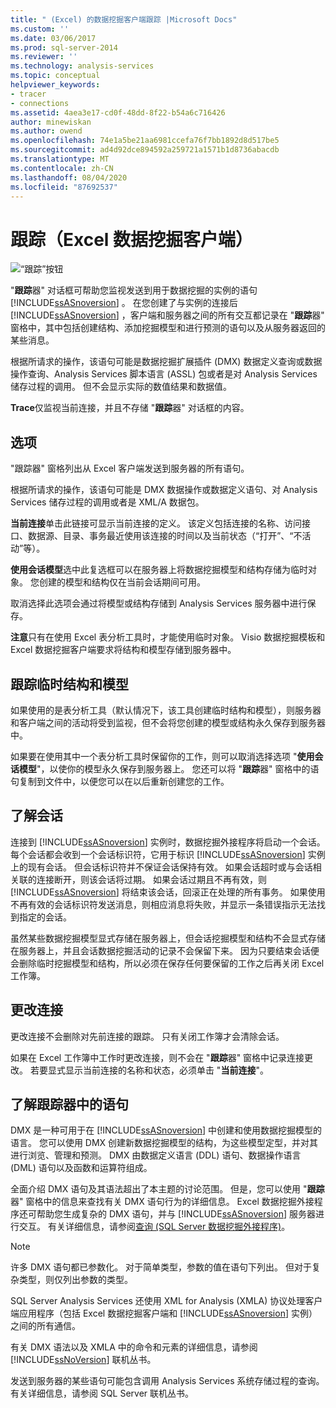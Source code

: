 ```yaml
---
title: " (Excel) 的数据挖掘客户端跟踪 |Microsoft Docs"
ms.custom: ''
ms.date: 03/06/2017
ms.prod: sql-server-2014
ms.reviewer: ''
ms.technology: analysis-services
ms.topic: conceptual
helpviewer_keywords:
- tracer
- connections
ms.assetid: 4aea3e17-cd0f-48dd-8f22-b54a6c716426
author: minewiskan
ms.author: owend
ms.openlocfilehash: 74e1a5be21aa6981ccefa76f7bb1892d8d517be5
ms.sourcegitcommit: ad4d92dce894592a259721a1571b1d8736abacdb
ms.translationtype: MT
ms.contentlocale: zh-CN
ms.lasthandoff: 08/04/2020
ms.locfileid: "87692537"
---
```

# <a name="trace-data-mining-client-for-excel"></a>跟踪（Excel 数据挖掘客户端）
  ![“跟踪”按钮](media/misc-trace.gif "“跟踪”按钮")

 "**跟踪**器" 对话框可帮助您监视发送到用于数据挖掘的实例的语句 [!INCLUDE[ssASnoversion](../includes/ssasnoversion-md.md)] 。 在您创建了与实例的连接后 [!INCLUDE[ssASnoversion](../includes/ssasnoversion-md.md)] ，客户端和服务器之间的所有交互都记录在 "**跟踪**器" 窗格中，其中包括创建结构、添加挖掘模型和进行预测的语句以及从服务器返回的某些消息。

 根据所请求的操作，该语句可能是数据挖掘扩展插件 (DMX) 数据定义查询或数据操作查询、Analysis Services 脚本语言 (ASSL) 包或者是对 Analysis Services 储存过程的调用。 但不会显示实际的数值结果和数据值。

 **Trace**仅监视当前连接，并且不存储 "**跟踪**器" 对话框的内容。

## <a name="options"></a>选项
 "跟踪器" 窗格列出从 Excel 客户端发送到服务器的所有语句。

 根据所请求的操作，该语句可能是 DMX 数据操作或数据定义语句、对 Analysis Services 储存过程的调用或者是 XML/A 数据包。

 **当前连接**单击此链接可显示当前连接的定义。 该定义包括连接的名称、访问接口、数据源、目录、事务最近使用该连接的时间以及当前状态（“打开”、“不活动”等）。

 **使用会话模型**选中此复选框可以在服务器上将数据挖掘模型和结构存储为临时对象。 您创建的模型和结构仅在当前会话期间可用。

 取消选择此选项会通过将模型或结构存储到 Analysis Services 服务器中进行保存。

 **注意**只有在使用 Excel 表分析工具时，才能使用临时对象。 Visio 数据挖掘模板和 Excel 数据挖掘客户端要求将结构和模型存储到服务器中。

## <a name="tracing-temporary-structures-and-models"></a>跟踪临时结构和模型
 如果使用的是表分析工具（默认情况下，该工具创建临时结构和模型），则服务器和客户端之间的活动将受到监视，但不会将您创建的模型或结构永久保存到服务器中。

 如果要在使用其中一个表分析工具时保留你的工作，则可以取消选择选项 "**使用会话模型**"，以使你的模型永久保存到服务器上。 您还可以将 "**跟踪**器" 窗格中的语句复制到文件中，以便您可以在以后重新创建您的工作。

## <a name="understanding-sessions"></a>了解会话
 连接到 [!INCLUDE[ssASnoversion](../includes/ssasnoversion-md.md)] 实例时，数据挖掘外接程序将启动一个会话。 每个会话都会收到一个会话标识符，它用于标识 [!INCLUDE[ssASnoversion](../includes/ssasnoversion-md.md)] 实例上的现有会话。 但会话标识符并不保证会话保持有效。 如果会话超时或与会话相关联的连接断开，则该会话将过期。 如果会话过期且不再有效，则 [!INCLUDE[ssASnoversion](../includes/ssasnoversion-md.md)] 将结束该会话，回滚正在处理的所有事务。 如果使用不再有效的会话标识符发送消息，则相应消息将失败，并显示一条错误指示无法找到指定的会话。

 虽然某些数据挖掘模型显式存储在服务器上，但会话挖掘模型和结构不会显式存储在服务器上，并且会话数据挖掘活动的记录不会保留下来。 因为只要结束会话便会删除临时挖掘模型和结构，所以必须在保存任何要保留的工作之后再关闭 Excel 工作簿。

## <a name="changing-connections"></a>更改连接
 更改连接不会删除对先前连接的跟踪。 只有关闭工作簿才会清除会话。

 如果在 Excel 工作簿中工作时更改连接，则不会在 "**跟踪**器" 窗格中记录连接更改。 若要显式显示当前连接的名称和状态，必须单击 "**当前连接**"。

## <a name="understanding-statements-in-the-tracer"></a>了解跟踪器中的语句
 DMX 是一种可用于在 [!INCLUDE[ssASnoversion](../includes/ssasnoversion-md.md)] 中创建和使用数据挖掘模型的语言。 您可以使用 DMX 创建新数据挖掘模型的结构，为这些模型定型，并对其进行浏览、管理和预测。 DMX 由数据定义语言 (DDL) 语句、数据操作语言 (DML) 语句以及函数和运算符组成。

 全面介绍 DMX 语句及其语法超出了本主题的讨论范围。 但是，您可以使用 "**跟踪**器" 窗格中的信息来查找有关 DMX 语句行为的详细信息。 Excel 数据挖掘外接程序还可帮助您生成复杂的 DMX 语句，并与 [!INCLUDE[ssASnoversion](../includes/ssasnoversion-md.md)] 服务器进行交互。 有关详细信息，请参阅[查询 &#40;SQL Server 数据挖掘外接程序&#41;](query-sql-server-data-mining-add-ins.md)。

> [!NOTE]
>  许多 DMX 语句都已参数化。 对于简单类型，参数的值在语句下列出。 但对于复杂类型，则仅列出参数的类型。

 SQL Server Analysis Services 还使用 XML for Analysis (XMLA) 协议处理客户端应用程序（包括 Excel 数据挖掘客户端和 [!INCLUDE[ssASnoversion](../includes/ssasnoversion-md.md)] 实例）之间的所有通信。

 有关 DMX 语法以及 XMLA 中的命令和元素的详细信息，请参阅 [!INCLUDE[ssNoVersion](../includes/ssnoversion-md.md)] 联机丛书。

 发送到服务器的某些语句可能包含调用 Analysis Services 系统存储过程的查询。 有关详细信息，请参阅 SQL Server 联机丛书。


